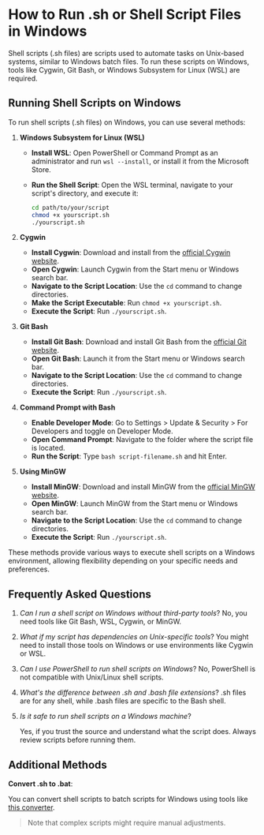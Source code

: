 # How to Run .sh or Shell Script Files in Windows

Shell scripts (.sh files) are scripts used to automate tasks on Unix-based systems, similar to Windows batch files. To run these scripts on Windows, tools like Cygwin, Git Bash, or Windows Subsystem for Linux (WSL) are required.

## Running Shell Scripts on Windows

To run shell scripts (.sh files) on Windows, you can use several methods:

1. **Windows Subsystem for Linux (WSL)**
   - **Install WSL**: Open PowerShell or Command Prompt as an administrator and run `wsl --install`, or install it from the Microsoft Store.
   - **Run the Shell Script**: Open the WSL terminal, navigate to your script's directory, and execute it:

     ```bash
     cd path/to/your/script
     chmod +x yourscript.sh
     ./yourscript.sh
     ```

2. **Cygwin**
   - **Install Cygwin**: Download and install from the [official Cygwin website](https://www.cygwin.com/).
   - **Open Cygwin**: Launch Cygwin from the Start menu or Windows search bar.
   - **Navigate to the Script Location**: Use the `cd` command to change directories.
   - **Make the Script Executable**: Run `chmod +x yourscript.sh`.
   - **Execute the Script**: Run `./yourscript.sh`.

3. **Git Bash**
   - **Install Git Bash**: Download and install Git Bash from the [official Git website](https://gitforwindows.org/).
   - **Open Git Bash**: Launch it from the Start menu or Windows search bar.
   - **Navigate to the Script Location**: Use the `cd` command to change directories.
   - **Execute the Script**: Run `./yourscript.sh`.

4. **Command Prompt with Bash**
   - **Enable Developer Mode**: Go to Settings > Update & Security > For Developers and toggle on Developer Mode.
   - **Open Command Prompt**: Navigate to the folder where the script file is located.
   - **Run the Script**: Type `bash script-filename.sh` and hit Enter.  

5. **Using MinGW**
   - **Install MinGW**: Download and install MinGW from the [official MinGW website](http://www.mingw.org/).
   - **Open MinGW**: Launch MinGW from the Start menu or Windows search bar.
   - **Navigate to the Script Location**: Use the `cd` command to change directories.
   - **Execute the Script**: Run `./yourscript.sh`.

These methods provide various ways to execute shell scripts on a Windows environment, allowing flexibility depending on your specific needs and preferences.

## Frequently Asked Questions

1. *Can I run a shell script on Windows without third-party tools*?
    No, you need tools like Git Bash, WSL, Cygwin, or MinGW.

2. *What if my script has dependencies on Unix-specific tools*?
    You might need to install those tools on Windows or use environments like Cygwin or WSL.

3. *Can I use PowerShell to run shell scripts on Windows*?
    No, PowerShell is not compatible with Unix/Linux shell scripts.

4. *What's the difference between .sh and .bash file extensions*?
    .sh files are for any shell, while .bash files are specific to the Bash shell.

5. *Is it safe to run shell scripts on a Windows machine*?

    Yes, if you trust the source and understand what the script does. Always review scripts before running them.

## Additional Methods

**Convert .sh to .bat**:

You can convert shell scripts to batch scripts for Windows using tools like [this converter](https://daniel-sc.github.io/bash-shell-to-bat-converter/).

> Note that complex scripts might require manual adjustments.
